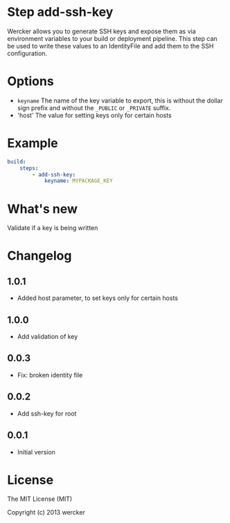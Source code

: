 # Step add-ssh-key

Wercker allows you to generate SSH keys and expose them as via
environment variables to your build or deployment pipeline.
This step can be used to write these values to an IdentityFile
and add them to the SSH configuration.

# Options

- `keyname` The name of the key variable to export, this is without the dollar sign prefix and without the `_PUBLIC` or `_PRIVATE` suffix.
- 'host' The value for setting keys only for certain hosts

# Example

``` yaml
build:
    steps:
        - add-ssh-key:
            keyname: MYPACKAGE_KEY
```

# What's new

Validate if a key is being written
 
# Changelog

## 1.0.1

- Added host parameter, to set keys only for certain hosts

## 1.0.0

- Add validation of key

## 0.0.3

- Fix: broken identity file

## 0.0.2

- Add ssh-key for root

## 0.0.1

- Initial version

# License

The MIT License (MIT)

Copyright (c) 2013 wercker
